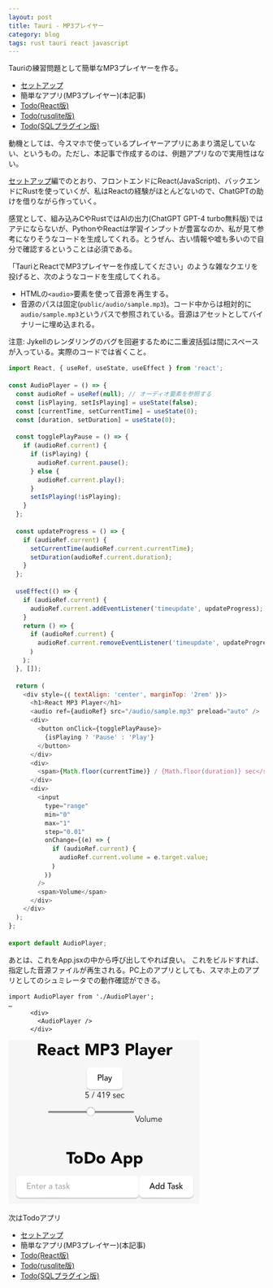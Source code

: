 ```yaml
---
layout: post
title: Tauri - MP3プレイヤー
category: blog
tags: rust tauri react javascript
---
```


Tauriの練習問題として簡単なMP3プレイヤーを作る。

* [セットアップ](../Tauri-Setup/)
* 簡単なアプリ(MP3プレイヤー)(本記事)
* [Todo(React版)](../Tauri-Todo/)
* [Todo(rusqlite版)](../Tauri-Todo-Rusqlite/)
* [Todo(SQLプラグイン版)](../Tauri-Todo-Plugin-Sqlite/)

動機としては、今スマホで使っているプレイヤーアプリにあまり満足していない、というもの。ただし、本記事で作成するのは、例題アプリなので実用性はない。

[セットアップ](Tauri-Setup.md)編でのとおり、フロントエンドにReact(JavaScript)、バックエンドにRustを使っていくが、私はReactの経験がほとんどないので、ChatGPTの助けを借りながら作っていく。

感覚として、組み込みCやRustではAIの出力(ChatGPT GPT-4 turbo無料版)ではアテにならないが、PythonやReactは学習インプットが豊富なのか、私が見て参考になりそうなコードを生成してくれる。とうぜん、古い情報や嘘も多いので自分で確認するということは必須である。

「TauriとReactでMP3プレイヤーを作成してください」のような雑なクエリを投げると、次のようなコードを生成してくれる。

* HTMLの`<audio>`要素を使って音源を再生する。
* 音源のパスは固定(`public/audio/sample.mp3`)。コード中からは相対的に`audio/sample.mp3`というパスで参照されている。音源はアセットとしてバイナリーに埋め込まれる。

注意: Jykellのレンダリングのバグを回避するために二重波括弧は間にスペースが入っている。実際のコードでは省くこと。

```javascript
import React, { useRef, useState, useEffect } from 'react';

const AudioPlayer = () => {
  const audioRef = useRef(null); // オーディオ要素を参照する
  const [isPlaying, setIsPlaying] = useState(false);
  const [currentTime, setCurrentTime] = useState(0);
  const [duration, setDuration] = useState(0);

  const togglePlayPause = () => {
    if (audioRef.current) {
      if (isPlaying) {
        audioRef.current.pause();
      } else {
        audioRef.current.play();
      }
      setIsPlaying(!isPlaying);
    }
  };

  const updateProgress = () => {
    if (audioRef.current) {
      setCurrentTime(audioRef.current.currentTime);
      setDuration(audioRef.current.duration);
    }
  };

  useEffect(() => {
    if (audioRef.current) {
      audioRef.current.addEventListener('timeupdate', updateProgress);
    }
    return () => {
      if (audioRef.current) {
        audioRef.current.removeEventListener('timeupdate', updateProgress);
      ｝
    ｝;
  }, []);

  return (
    <div style=｛｛ textAlign: 'center', marginTop: '2rem' ｝｝>
      <h1>React MP3 Player</h1>
      <audio ref={audioRef} src="/audio/sample.mp3" preload="auto" />
      <div>
        <button onClick={togglePlayPause}>
          {isPlaying ? 'Pause' : 'Play'}
        </button>
      </div>
      <div>
        <span>{Math.floor(currentTime)} / {Math.floor(duration)} sec</span>
      </div>
      <div>
        <input
          type="range"
          min="0"
          max="1"
          step="0.01"
          onChange={(e) => {
            if (audioRef.current) {
              audioRef.current.volume = e.target.value;
            ｝
          ｝｝
        />
        <span>Volume</span>
      </div>
    </div>
  );
};

export default AudioPlayer;
```

あとは、これをApp.jsxの中から呼び出してやれば良い。
これをビルドすれば、指定した音源ファイルが再生される。PC上のアプリとしても、スマホ上のアプリとしてのシュミレータでの動作確認ができる。

```
import AudioPlayer from './AudioPlayer';
…
      <div>
        <AudioPlayer />
      </div>
```

![Audio Player](../images/tauri-audio-player.png)

次はTodoアプリ

* [セットアップ](../Tauri-Setup/)
* 簡単なアプリ(MP3プレイヤー)(本記事)
* [Todo(React版)](../Tauri-Todo/)
* [Todo(rusqlite版)](../Tauri-Todo-Rusqlite/)
* [Todo(SQLプラグイン版)](../Tauri-Todo-Plugin-Sqlite/)